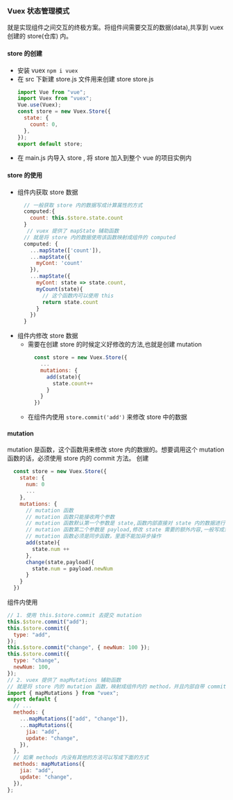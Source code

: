 ### Vuex 状态管理模式

就是实现组件之间交互的终极方案。将组件间需要交互的数据(data),共享到 vuex 创建的 store(仓库) 内。

#### store 的创建

- 安装 vuex `npm i vuex`
- 在 src 下新建 store.js 文件用来创建 store
  store.js
  ```js
  import Vue from "vue";
  import Vuex from "vuex";
  Vue.use(Vuex);
  const store = new Vuex.Store({
    state: {
      count: 0,
    },
  });
  export default store;
  ```
- 在 main.js 内导入 store , 将 store 加入到整个 vue 的项目实例内

#### store 的使用

- 组件内获取 store 数据
  ```js
    // 一般获取 store 内的数据写成计算属性的方式
    computed:{
      count: this.$store.state.count
    }
     // vuex 提供了 mapState 辅助函数
    // 就是将 store 内的数据使用该函数映射成组件的 computed
    computed: {
      ...mapState(['count']),
      ...mapState({
        myCont: 'count'
      }),
      ...mapState({
        myCont: state => state.count,
        myCount(state){
          // 这个函数内可以使用 this
          return state.count
        }
      })
    }
  ```
- 组件内修改 store 数据
  - 需要在创建 store 的时候定义好修改的方法,也就是创建 mutation
    ```js
      const store = new Vuex.Store({
        ...
        mutations: {
          add(state){
            state.count++
          }
        }
      })
    ```
  - 在组件内使用 `store.commit('add')` 来修改 store 中的数据

#### mutation

mutation 是函数，这个函数用来修改 store 内的数据的。想要调用这个 mutation 函数的话，必须使用 store 内的 commit 方法。
创建

```js
  const store = new Vuex.Store({
    state: {
      num: 0
      ...
    },
    mutations: {
      // mutation 函数
      // mutation 函数只能接收两个参数
      // mutation 函数默认第一个参数是 state,函数内部直接对 state 内的数据进行修改
      // mutation 函数第二个参数是 payload,修改 state 需要的额外内容,一般写成对象类型
      // mutation 函数必须是同步函数，里面不能加异步操作
      add(state){
        state.num ++
      },
      change(state,payload){
        state.num = payload.newNum
      }
    }
  })
```

组件内使用

```js
// 1. 使用 this.$store.commit 去提交 mutation
this.$store.commit("add");
this.$store.commit({
  type: "add",
});
this.$store.commit("change", { newNum: 100 });
this.$store.commit({
  type: "change",
  newNum: 100,
});
// 2. vuex 提供了 mapMutations 辅助函数
// 就是将 store 内的 mutation 函数，映射成组件内的 method，并且内部自带 commit 功能
import { mapMutations } from "vuex";
export default {
  // ...
  methods: {
    ...mapMutations(["add", "change"]),
    ...mapMutations({
      jia: "add",
      update: "change",
    }),
  },
  // 如果 methods 内没有其他的方法可以写成下面的方式
  methods: mapMutations({
    jia: "add",
    update: "change",
  }),
};
```

